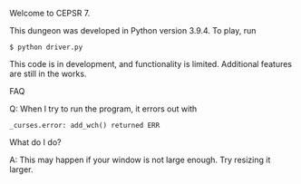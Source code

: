 Welcome to CEPSR 7.

This dungeon was developed in Python version 3.9.4. To play, run
```
$ python driver.py
```

This code is in development, and functionality is limited. Additional features
are still in the works.



FAQ

Q: When I try to run the program, it errors out with
```
_curses.error: add_wch() returned ERR
```
What do I do?

A: This may happen if your window is not large enough. Try resizing it larger.